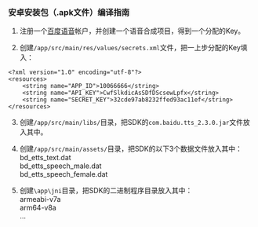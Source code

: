 ### 安卓安装包（.apk文件）编译指南
1.  注册一个[百度语音](http://yuyin.baidu.com)帐户，并创建一个语音合成项目，得到一个分配的Key。

2.  创建`/app/src/main/res/values/secrets.xml`文件，把一上步分配的Key填入：  
```
<?xml version="1.0" encoding="utf-8"?>
<resources>
    <string name="APP_ID">10066666</string>
    <string name="API_KEY">CwfSlkdicAsSDfDScsewLpfx</string>
    <string name="SECRET_KEY">32cde97ab8232ffed93ac11ef</string>
</resources>
```

3.  创建`/app/src/main/libs/`目录，把SDK的`com.baidu.tts_2.3.0.jar`文件放入其中。

4.  创建`/app/src/main/assets/`目录，把SDK的以下3个数据文件放入其中：  
bd_etts_text.dat  
bd_etts_speech_male.dat  
bd_etts_speech_female.dat

5.  创建`\app\jni`目录，把SDK的二进制程序目录放入其中：  
armeabi-v7a  
arm64-v8a  
...